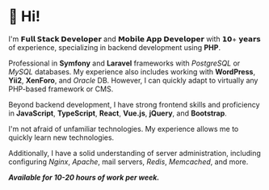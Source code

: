# 👋 Hi!

I'm **𝗙𝘂𝗹𝗹 𝗦𝘁𝗮𝗰𝗸 𝗗𝗲𝘃𝗲𝗹𝗼𝗽𝗲𝗿** and **𝗠𝗼𝗯𝗶𝗹𝗲 𝗔𝗽𝗽 𝗗𝗲𝘃𝗲𝗹𝗼𝗽𝗲𝗿** with 𝟭𝟬+ 𝘆𝗲𝗮𝗿𝘀 of experience, specializing in backend development using **PHP**.

Professional in **Symfony** and **Laravel** frameworks with *PostgreSQL* or *MySQL* databases. My experience also includes working with **WordPress**, **Yii2**, **XenForo**, and *Oracle* DB.
However, I can quickly adapt to virtually any PHP-based framework or CMS.

Beyond backend development, I have strong frontend skills and proficiency in **JavaScript**, **TypeScript**, **React**, **Vue.js**, **jQuery**, and **Bootstrap**.

I'm not afraid of unfamiliar technologies. My experience allows me to quickly learn new technologies.


Additionally, I have a solid understanding of server administration, including configuring *Nginx*, *Apache*, mail servers, *Redis*, *Memcached*, and more.

***Available for 10-20 hours of work per week.***